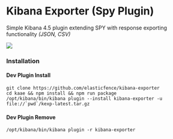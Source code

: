 # Kibana Exporter (Spy Plugin)

Simple Kibana 4.5 plugin extending SPY with response exporting functionality _(JSON, CSV)_

<img src="http://i.imgur.com/TUhjSRM.png" />

### Installation

#### Dev Plugin Install
```
git clone https://github.com/elasticfence/kibana-exporter
cd kaae && npm install && npm run package
/opt/kibana/bin/kibana plugin --install kibana-exporter -u file://`pwd`/kexp-latest.tar.gz
```
#### Dev Plugin Remove
```
/opt/kibana/bin/kibana plugin -r kibana-exporter
```


